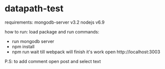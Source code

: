 # datapath-test

requirements:
mongodb-server v3.2
nodejs v6.9

how to run:
load package and run commands:
- run mongodb server
- npm install
- npm run
wait till webpack will finish it's work 
open http://localhost:3003

P.S: to add comment open post and select text
